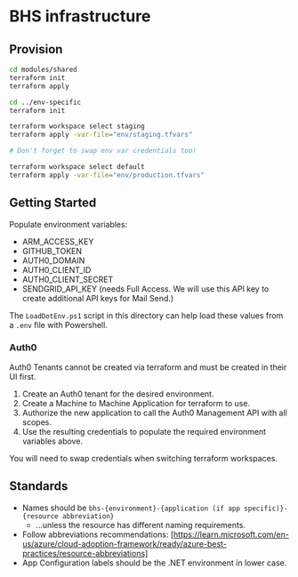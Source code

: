 # BHS infrastructure

## Provision

```sh
cd modules/shared
terraform init
terraform apply

cd ../env-specific
terraform init

terraform workspace select staging
terraform apply -var-file="env/staging.tfvars"

# Don't forget to swap env var credentials too!

terraform workspace select default
terraform apply -var-file="env/production.tfvars"
```

## Getting Started

Populate environment variables:

* ARM_ACCESS_KEY
* GITHUB_TOKEN
* AUTH0_DOMAIN
* AUTH0_CLIENT_ID
* AUTH0_CLIENT_SECRET
* SENDGRID_API_KEY (needs Full Access. We will use this API key to create additional API keys for Mail Send.)

The `LoadDotEnv.ps1` script in this directory can help load these values from a `.env` file with Powershell.

### Auth0

Auth0 Tenants cannot be created via terraform and must be created in their UI first.

1. Create an Auth0 tenant for the desired environment.
2. Create a Machine to Machine Application for terraform to use.
3. Authorize the new application to call the Auth0 Management API with all scopes.
4. Use the resulting credentials to populate the required environment variables above.

You will need to swap credentials when switching terraform workspaces.

## Standards

* Names should be `bhs-{environment}-{application (if app specific)}-{resource abbreviation}`
  * ...unless the resource has different naming requirements.
* Follow abbreviations recommendations: [https://learn.microsoft.com/en-us/azure/cloud-adoption-framework/ready/azure-best-practices/resource-abbreviations]
* App Configuration labels should be the .NET environment in lower case.
